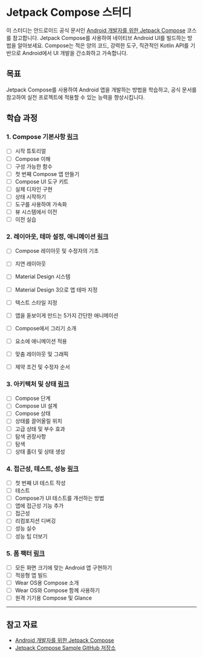 # Jetpack Compose 스터디

이 스터디는 안드로이드 공식 문서인 [Android 개발자를 위한 Jetpack Compose](https://developer.android.com/courses/jetpack-compose/course?hl=ko) 코스를 참고합니다. Jetpack Compose를 사용하여 네이티브 Android UI를 빌드하는 방법을 알아보세요. Compose는 적은 양의 코드, 강력한 도구, 직관적인 Kotlin API를 기반으로 Android에서 UI 개발을 간소화하고 가속합니다.

## 목표

Jetpack Compose를 사용하여 Android 앱을 개발하는 방법을 학습하고, 공식 문서를 참고하여 실전 프로젝트에 적용할 수 있는 능력을 향상시킵니다.

## 학습 과정

### 1. Compose 기본사항 [링크](https://developer.android.com/courses/pathways/jetpack-compose-for-android-developers-1?hl=ko)

- [ ] 시작 튜토리얼
- [ ] Compose 이해
- [ ] 구성 가능한 함수
- [ ] 첫 번째 Compose 앱 만들기
- [ ] Compose UI 도구 키트
- [ ] 실제 디자인 구현
- [ ] 상태 시작하기
- [ ] 도구를 사용하여 가속화
- [ ] 뷰 시스템에서 이전
- [ ] 이전 실습

### 2. 레이아웃, 테마 설정, 애니메이션 [링크](https://developer.android.com/courses/pathways/jetpack-compose-for-android-developers-2?hl=ko)

- [ ] Compose 레이아웃 및 수정자의 기초
- [ ] 지연 레이아웃
- [ ] Material Design 시스템
- [ ] Material Design 3으로 앱 테마 지정
- [ ] 텍스트 스타일 지정
- [ ] 앱을 돋보이게 만드는 5가지 간단한 애니메이션
- [ ] Compose에서 그리기 소개
- [ ] 요소에 애니메이션 적용
- [ ] 맞춤 레이아웃 및 그래픽
- [ ] 제약 조건 및 수정자 순서


### 3. 아키텍처 및 상태 [링크](https://developer.android.com/courses/pathways/jetpack-compose-for-android-developers-3?hl=ko)

- [ ] Compose 단계
- [ ] Compose UI 설계
- [ ] Compose 상태
- [ ] 상태를 끌어올릴 위치
- [ ] 고급 상태 및 부수 효과
- [ ] 탐색 권장사항
- [ ] 탐색
- [ ] 상태 홀더 및 상태 생성

### 4. 접근성, 테스트, 성능 [링크](https://developer.android.com/courses/pathways/jetpack-compose-for-android-developers-4?hl=ko)

- [ ] 첫 번째 UI 테스트 작성
- [ ] 테스트
- [ ] Compose가 UI 테스트를 개선하는 방법
- [ ] 앱에 접근성 기능 추가
- [ ] 접근성
- [ ] 리컴포지션 디버깅
- [ ] 성능 실수
- [ ] 성능 팁 더보기

### 5. 폼 팩터 [링크](https://developer.android.com/courses/pathways/jetpack-compose-for-android-developers-5?hl=ko)

- [ ] 모든 화면 크기에 맞는 Android 앱 구현하기
- [ ] 적응형 앱 빌드
- [ ] Wear OS용 Compose 소개
- [ ] Wear OS와 Compose 함께 사용하기
- [ ] 원격 기기용 Compose 및 Glance

---

## 참고 자료

- [Android 개발자를 위한 Jetpack Compose](https://developer.android.com/courses/jetpack-compose/course?hl=ko)
- [Jetpack Compose Sample GitHub 저장소](https://github.com/android/compose-samples)